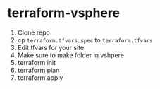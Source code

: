 # terraform-vsphere

1. Clone repo
1. cp `terraform.tfvars.spec` to `terraform.tfvars`
1. Edit tfvars for your site
1. Make sure to make folder in vshpere
1. terraform init
1. terraform plan
1. terraform apply
